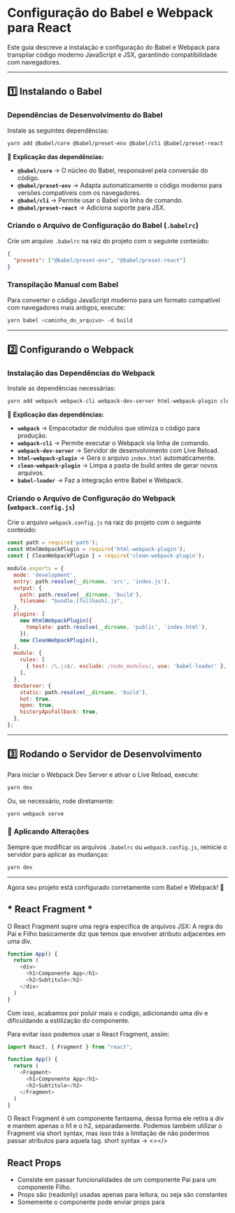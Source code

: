 # **Configuração do Babel e Webpack para React**  

Este guia descreve a instalação e configuração do Babel e Webpack para transpilar código moderno JavaScript e JSX, garantindo compatibilidade com navegadores.  

---

## **1️⃣ Instalando o Babel**  

### **Dependências de Desenvolvimento do Babel**  

Instale as seguintes dependências:  

```sh
yarn add @babel/core @babel/preset-env @babel/cli @babel/preset-react -D
```

📌 **Explicação das dependências:**  

- **`@babel/core`** → O núcleo do Babel, responsável pela conversão do código.  
- **`@babel/preset-env`** → Adapta automaticamente o código moderno para versões compatíveis com os navegadores.  
- **`@babel/cli`** → Permite usar o Babel via linha de comando.  
- **`@babel/preset-react`** → Adiciona suporte para JSX.  

### **Criando o Arquivo de Configuração do Babel (`.babelrc`)**  

Crie um arquivo `.babelrc` na raiz do projeto com o seguinte conteúdo:  

```json
{
  "presets": ["@babel/preset-env", "@babel/preset-react"]
}
```

### **Transpilação Manual com Babel**  

Para converter o código JavaScript moderno para um formato compatível com navegadores mais antigos, execute:  

```sh
yarn babel <caminho_do_arquivo> -d build
```

---

## **2️⃣ Configurando o Webpack**  

### **Instalação das Dependências do Webpack**  

Instale as dependências necessárias:  

```sh
yarn add webpack webpack-cli webpack-dev-server html-webpack-plugin clean-webpack-plugin babel-loader -D
```

📌 **Explicação das dependências:**  

- **`webpack`** → Empacotador de módulos que otimiza o código para produção.  
- **`webpack-cli`** → Permite executar o Webpack via linha de comando.  
- **`webpack-dev-server`** → Servidor de desenvolvimento com Live Reload.  
- **`html-webpack-plugin`** → Gera o arquivo `index.html` automaticamente.  
- **`clean-webpack-plugin`** → Limpa a pasta de build antes de gerar novos arquivos.  
- **`babel-loader`** → Faz a integração entre Babel e Webpack.  

### **Criando o Arquivo de Configuração do Webpack (`webpack.config.js`)**  

Crie o arquivo `webpack.config.js` na raiz do projeto com o seguinte conteúdo:  

```js
const path = require('path');
const HtmlWebpackPlugin = require('html-webpack-plugin');
const { CleanWebpackPlugin } = require('clean-webpack-plugin');

module.exports = {
  mode: 'development',
  entry: path.resolve(__dirname, 'src', 'index.js'),
  output: {
    path: path.resolve(__dirname, 'build'),
    filename: "bundle.[fullhash].js",
  },
  plugins: [
    new HtmlWebpackPlugin({
      template: path.resolve(__dirname, 'public', 'index.html'),
    }),
    new CleanWebpackPlugin(),
  ],
  module: {
    rules: [
      { test: /\.js$/, exclude: /node_modules/, use: 'babel-loader' },
    ],
  },
  devServer: {
    static: path.resolve(__dirname, 'build'),
    hot: true,
    open: true,
    historyApiFallback: true,
  },
};
```

---

## **3️⃣ Rodando o Servidor de Desenvolvimento**  

Para iniciar o Webpack Dev Server e ativar o Live Reload, execute:  

```sh
yarn dev
```

Ou, se necessário, rode diretamente:  

```sh
yarn webpack serve
```

### **🔄 Aplicando Alterações**  

Sempre que modificar os arquivos `.babelrc` ou `webpack.config.js`, reinicie o servidor para aplicar as mudanças:  

```sh
yarn dev
```

---

Agora seu projeto está configurado corretamente com Babel e Webpack! 🚀

## * React Fragment *

O React Fragment supre uma regra especifica de arquivos JSX: 
A regra do Pai e Filho basicamente diz que temos que envolver atributo adjacentes em uma div.

```js
function App() {
  return (      
    <div>
      <h1>Componente App</h1>
      <h2>Subtitulo</h2>
    </div>
  )
}
```

Com isso, acabamos por poluir mais o codigo, adicionando uma div e dificuldando a estilização do componente.

Para evitar isso podemos usar o React Fragment, assim:

```js
import React, { Fragment } from "react";

function App() {
  return (      
    <Fragment>
      <h1>Componente App</h1>
      <h2>Subtitulo</h2>
    </Fragment>
  )
}
```

O React Fragment é um componente fantasma, dessa forma ele retira a div e mantem apenas o h1 e o h2, separadamente.
Podemos também utilizar o Fragment via short syntax, mas isso trás a limitação de não podermos passar atributos para aquela tag.
short syntax -> <></>

## React Props
- Consiste em passar funcionalidades de um componente Pai para um componente Filho.
- Props são (readonly) usadas apenas para leitura, ou seja são constantes
- Somemente o componente <App> pode enviar props para <Post>